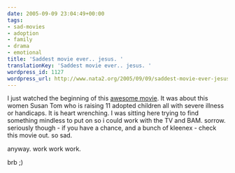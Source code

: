 ```yaml
---
date: 2005-09-09 23:04:49+00:00
tags:
- sad-movies
- adoption
- family
- drama
- emotional
title: 'Saddest movie ever.. jesus. '
translationKey: 'Saddest movie ever.. jesus. '
wordpress_id: 1127
wordpress_url: http://www.nata2.org/2005/09/09/saddest-movie-ever-jesus/
---
```


I just watched the beginning of this <a href="http://imdb.com/title/tt0342804/maindetails">awesome movie</a>. It was about this women Susan Tom who is raising 11 adopted children all with severe illness or handicaps. It is heart wrenching. I was sitting here trying to find something mindless to put on so i could work with the TV and BAM. sorrow. seriously though - if you have a chance, and a bunch of kleenex - check this movie out. so sad.

anyway. work work work. 

brb
;)
